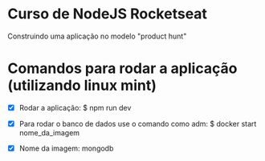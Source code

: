 # Curso de NodeJS Rocketseat

Construindo uma aplicação no modelo "product hunt"

# Comandos para rodar a aplicação (utilizando linux mint)

- [X] Rodar a aplicação: $ npm run dev

- [X] Para rodar o banco de dados use o comando como adm: $ docker start nome_da_imagem

- [x] Nome da imagem: mongodb